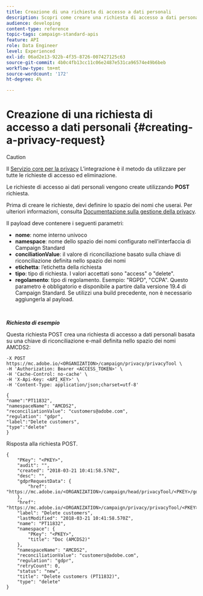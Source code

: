 ```yaml
---
title: Creazione di una richiesta di accesso a dati personali
description: Scopri come creare una richiesta di accesso a dati personali con API
audience: developing
content-type: reference
topic-tags: campaign-standard-apis
feature: API
role: Data Engineer
level: Experienced
exl-id: 06ad2e13-922b-4f35-8726-007427125c63
source-git-commit: 4b0c4fb13cc11c06e2487e531ca96574e49b6beb
workflow-type: tm+mt
source-wordcount: '172'
ht-degree: 4%

---
```


# Creazione di una richiesta di accesso a dati personali {#creating-a-privacy-request}

>[!CAUTION]
>
>Il [Servizio core per la privacy](https://developer.adobe.com/experience-platform-apis/references/privacy-service) L’integrazione è il metodo da utilizzare per tutte le richieste di accesso ed eliminazione. <!--Starting 19.4, the use of the Campaign API and interface for access and delete requests is deprecated. For more on Campaign Standard deprecated and removed features, refer to [this page](../../rn/using/deprecated-features.md).-->

Le richieste di accesso ai dati personali vengono create utilizzando **POST** richiesta.

Prima di creare le richieste, devi definire lo spazio dei nomi che userai. Per ulteriori informazioni, consulta [Documentazione sulla gestione della privacy](../../start/using/privacy-requests.md).

Il payload deve contenere i seguenti parametri:

* **nome**: nome interno univoco
* **namespace**: nome dello spazio dei nomi configurato nell’interfaccia di Campaign Standard
* **conciliationValue**: il valore di riconciliazione basato sulla chiave di riconciliazione definita nello spazio dei nomi
* **etichetta**: l’etichetta della richiesta
* **tipo**: tipo di richiesta. I valori accettati sono &quot;access&quot; o &quot;delete&quot;.
* **regolamento**: tipo di regolamento. Esempio: &quot;RGPD&quot;, &quot;CCPA&quot;. Questo parametro è obbligatorio e disponibile a partire dalla versione 19.4 di Campaign Standard. Se utilizzi una build precedente, non è necessario aggiungerla al payload.

<br/>

***Richiesta di esempio***

Questa richiesta POST crea una richiesta di accesso a dati personali basata su una chiave di riconciliazione e-mail definita nello spazio dei nomi AMCDS2:

```
-X POST https://mc.adobe.io/<ORGANIZATION>/campaign/privacy/privacyTool \
-H 'Authorization: Bearer <ACCESS_TOKEN>' \
-H 'Cache-Control: no-cache' \
-H 'X-Api-Key: <API_KEY>' \
-H 'Content-Type: application/json;charset=utf-8'

{
"name":"PT11832",
"namespaceName": "AMCDS2",
"reconciliationValue": "customers@adobe.com",
"regulation": "gdpr",
"label":"Delete customers",
"type":"delete"
}
```

Risposta alla richiesta POST.

```
{
    "PKey": "<PKEY>",
    "audit": "",
    "created": "2018-03-21 10:41:58.570Z",
    "desc": "",
    "gdprRequestData": {
        "href": "https://mc.adobe.io/<ORGANIZATION>/campaign/head/privacyTool/<PKEY>/gdprRequestData/"
    },
    "href": "https://mc.adobe.io/<ORGANIZATION>/campaign/privacy/privacyTool/<PKEY>",
    "label": "Delete customers",
    "lastModified": "2018-03-21 10:41:58.570Z",
    "name": "PT11832",
    "namespace": {
        "PKey": "<PKEY>",
        "title": "Doc (AMCDS2)"
    },
    "namespaceName": "AMCDS2",
    "reconciliationValue": "customers@adobe.com",
    "regulation": "gdpr",
    "retryCount": 0,
    "status": "new",
    "title": "Delete customers (PT11832)",
    "type": "delete"
}
```
